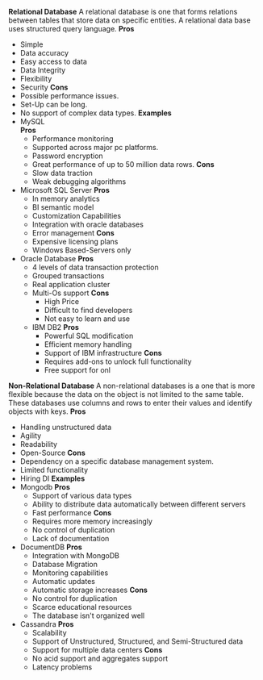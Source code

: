 **Relational Database**
A relational database is one that forms relations between tables that store data on specific entities. A relational data base uses structured query language.
**Pros**
 - Simple
 - Data accuracy
 - Easy access to data
 - Data Integrity
 - Flexibility
 - Security
**Cons**
- Possible performance issues.
- Set-Up can be long.
- No support of complex data types.
**Examples**
- MySQL  
	 **Pros**
	- Performance monitoring
	- Supported across major pc platforms.
	- Password encryption
	- Great performance of up to 50 million data rows.
     **Cons**
	- Slow data traction
	- Weak debugging algorithms
- Microsoft SQL Server
	  **Pros**
	- In memory analytics
	- BI semantic model
	- Customization Capabilities
	- Integration with oracle databases
	- Error management
	 **Cons**
	- Expensive licensing plans
	- Windows Based-Servers only
- Oracle Database
	 **Pros**
	- 4 levels of data transaction protection
	- Grouped transactions
	- Real application cluster
	- Multi-Os support
      **Cons**
      - High Price
      - Difficult to find developers
      - Not easy to learn and use
  - IBM DB2
	  **Pros**
	- Powerful SQL modification
	- Efficient memory handling
	- Support of IBM infrastructure
	  **Cons**
	- Requires add-ons to unlock full functionality
	- Free support for onl

**Non-Relational Database**
A non-relational databases is a one that is more flexible because the data on the object is not limited to the same table. These databases use columns and rows to enter their values and identify objects with keys.
**Pros**
- Handling unstructured data
- Agility
- Readability
- Open-Source
**Cons**
- Dependency on a specific database management system.
- Limited functionality
- Hiring DI
**Examples**
- Mongodb
	 **Pros**
	- Support of various data types
	- Ability to distribute data automatically between different servers
	- Fast performance
	 **Cons**
	- Requires more memory increasingly
	- No control of duplication
	- Lack of documentation
- DocumentDB
		**Pros**
	- Integration with MongoDB
	- Database Migration
	- Monitoring capabilities
	- Automatic updates
	- Automatic storage increases
	  **Cons**
	- No control for duplication
	- Scarce educational resources
	- The database isn't organized well
- Cassandra
     **Pros**
     - Scalability
     - Support of Unstructured, Structured, and Semi-Structured data
     - Support for multiple data centers
     **Cons**
     - No acid support and aggregates support
     - Latency problems
     